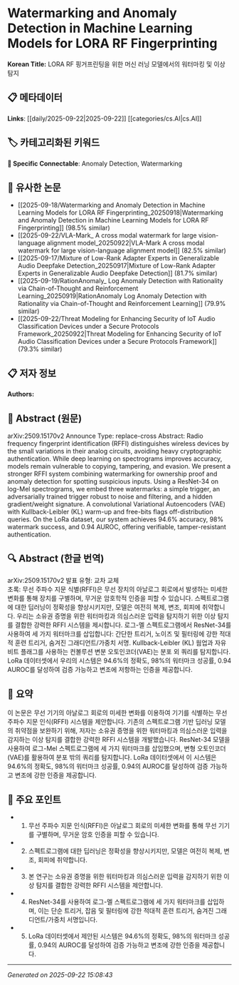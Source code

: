 # Watermarking and Anomaly Detection in Machine Learning Models for LORA RF Fingerprinting

**Korean Title:** LORA RF 핑거프린팅을 위한 머신 러닝 모델에서의 워터마킹 및 이상 탐지

## 📋 메타데이터

**Links**: [[daily/2025-09-22|2025-09-22]] [[categories/cs.AI|cs.AI]]

## 🏷️ 카테고리화된 키워드
**🔗 Specific Connectable**: Anomaly Detection, Watermarking

## 🔗 유사한 논문
- [[2025-09-18/Watermarking and Anomaly Detection in Machine Learning Models for LORA RF Fingerprinting_20250918|Watermarking and Anomaly Detection in Machine Learning Models for LORA RF Fingerprinting]] (98.5% similar)
- [[2025-09-22/VLA-Mark_ A cross modal watermark for large vision-language alignment model_20250922|VLA-Mark A cross modal watermark for large vision-language alignment model]] (82.5% similar)
- [[2025-09-17/Mixture of Low-Rank Adapter Experts in Generalizable Audio Deepfake Detection_20250917|Mixture of Low-Rank Adapter Experts in Generalizable Audio Deepfake Detection]] (81.7% similar)
- [[2025-09-19/RationAnomaly_ Log Anomaly Detection with Rationality via Chain-of-Thought and Reinforcement Learning_20250919|RationAnomaly Log Anomaly Detection with Rationality via Chain-of-Thought and Reinforcement Learning]] (79.9% similar)
- [[2025-09-22/Threat Modeling for Enhancing Security of IoT Audio Classification Devices under a Secure Protocols Framework_20250922|Threat Modeling for Enhancing Security of IoT Audio Classification Devices under a Secure Protocols Framework]] (79.3% similar)

## 📋 저자 정보

**Authors:** 

## 📄 Abstract (원문)

arXiv:2509.15170v2 Announce Type: replace-cross 
Abstract: Radio frequency fingerprint identification (RFFI) distinguishes wireless devices by the small variations in their analog circuits, avoiding heavy cryptographic authentication. While deep learning on spectrograms improves accuracy, models remain vulnerable to copying, tampering, and evasion. We present a stronger RFFI system combining watermarking for ownership proof and anomaly detection for spotting suspicious inputs. Using a ResNet-34 on log-Mel spectrograms, we embed three watermarks: a simple trigger, an adversarially trained trigger robust to noise and filtering, and a hidden gradient/weight signature. A convolutional Variational Autoencoders (VAE) with Kullback-Leibler (KL) warm-up and free-bits flags off-distribution queries. On the LoRa dataset, our system achieves 94.6% accuracy, 98% watermark success, and 0.94 AUROC, offering verifiable, tamper-resistant authentication.

## 🔍 Abstract (한글 번역)

arXiv:2509.15170v2 발표 유형: 교차 교체  
초록: 무선 주파수 지문 식별(RFFI)은 무선 장치의 아날로그 회로에서 발생하는 미세한 변화를 통해 장치를 구별하며, 무거운 암호학적 인증을 피할 수 있습니다. 스펙트로그램에 대한 딥러닝이 정확성을 향상시키지만, 모델은 여전히 복제, 변조, 회피에 취약합니다. 우리는 소유권 증명을 위한 워터마킹과 의심스러운 입력을 탐지하기 위한 이상 탐지를 결합한 강력한 RFFI 시스템을 제시합니다. 로그-멜 스펙트로그램에서 ResNet-34를 사용하여 세 가지 워터마크를 삽입합니다: 간단한 트리거, 노이즈 및 필터링에 강한 적대적 훈련 트리거, 숨겨진 그래디언트/가중치 서명. Kullback-Leibler (KL) 웜업과 자유 비트 플래그를 사용하는 컨볼루션 변분 오토인코더(VAE)는 분포 외 쿼리를 탐지합니다. LoRa 데이터셋에서 우리의 시스템은 94.6%의 정확도, 98%의 워터마크 성공률, 0.94 AUROC를 달성하여 검증 가능하고 변조에 저항하는 인증을 제공합니다.

## 📝 요약

이 논문은 무선 기기의 아날로그 회로의 미세한 변화를 이용하여 기기를 식별하는 무선 주파수 지문 인식(RFFI) 시스템을 제안합니다. 기존의 스펙트로그램 기반 딥러닝 모델의 취약점을 보완하기 위해, 저자는 소유권 증명을 위한 워터마킹과 의심스러운 입력을 감지하는 이상 탐지를 결합한 강력한 RFFI 시스템을 개발했습니다. ResNet-34 모델을 사용하여 로그-Mel 스펙트로그램에 세 가지 워터마크를 삽입했으며, 변형 오토인코더(VAE)를 활용하여 분포 밖의 쿼리를 탐지합니다. LoRa 데이터셋에서 이 시스템은 94.6%의 정확도, 98%의 워터마크 성공률, 0.94의 AUROC를 달성하여 검증 가능하고 변조에 강한 인증을 제공합니다.

## 🎯 주요 포인트

- 1. 무선 주파수 지문 인식(RFFI)은 아날로그 회로의 미세한 변화를 통해 무선 기기를 구별하며, 무거운 암호 인증을 피할 수 있습니다.

- 2. 스펙트로그램에 대한 딥러닝은 정확성을 향상시키지만, 모델은 여전히 복제, 변조, 회피에 취약합니다.

- 3. 본 연구는 소유권 증명을 위한 워터마킹과 의심스러운 입력을 감지하기 위한 이상 탐지를 결합한 강력한 RFFI 시스템을 제안합니다.

- 4. ResNet-34를 사용하여 로그-멜 스펙트로그램에 세 가지 워터마크를 삽입하며, 이는 단순 트리거, 잡음 및 필터링에 강한 적대적 훈련 트리거, 숨겨진 그래디언트/가중치 서명입니다.

- 5. LoRa 데이터셋에서 제안된 시스템은 94.6%의 정확도, 98%의 워터마크 성공률, 0.94의 AUROC를 달성하여 검증 가능하고 변조에 강한 인증을 제공합니다.

---

*Generated on 2025-09-22 15:08:43*